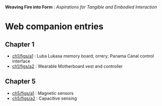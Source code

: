 **Weaving Fire into Form** : *Aspirations for Tangible and Embodied Interaction*


Web companion entries
=====================

Chapter 1
---------

* [ch1/figs/a1](ch1/figs/a1.md) : Luba Lukasa memory board; orrery; Panama Canal control interface
* [ch1/figs/a2](ch1/figs/a2.md) : Wearable Motherboard vest and controller 

Chapter 5
---------

* [ch5/figs/a1](ch5/figs/a1.md) : Magnetic sensors
* [ch5/figs/a2](ch5/figs/a2.md) : Capacitive sensing

